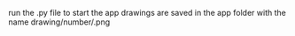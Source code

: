 run the .py file to start the app
drawings are saved in the app folder with the name drawing/number/.png
